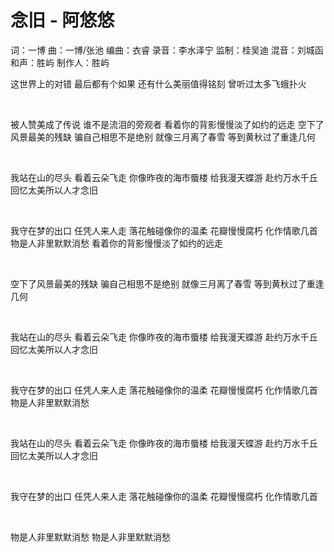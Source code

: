 # 念旧 - 阿悠悠

词：一博
曲：一博/张池
编曲：衣睿
录音：李水泽宁
监制：桂吴迪
混音：刘城函
和声：胜屿
制作人：胜屿

这世界上的对错
最后都有个如果
还有什么美丽值得铭刻
曾听过太多飞蛾扑火

<br>

被人赞美成了传说
谁不是流泪的旁观者
看着你的背影慢慢淡了如约的远走
空下了风景最美的残缺
骗自己相思不是绝别
就像三月离了春雪
等到黄秋过了重逢几何

<br>

我站在山的尽头
看着云朵飞走
你像昨夜的海市蜃楼
给我漫天蝶游
赴约万水千丘
回忆太美所以人才念旧

<br>

我守在梦的出口
任凭人来人走
落花触碰像你的温柔
花瓣慢慢腐朽
化作情歌几首
物是人非里默默消愁
看着你的背影慢慢淡了如约的远走

<br>

空下了风景最美的残缺
骗自己相思不是绝别
就像三月离了春雪
等到黄秋过了重逢几何

<br>

我站在山的尽头
看着云朵飞走
你像昨夜的海市蜃楼
给我漫天蝶游
赴约万水千丘
回忆太美所以人才念旧

<br>

我守在梦的出口
任凭人来人走
落花触碰像你的温柔
花瓣慢慢腐朽
化作情歌几首
物是人非里默默消愁

<br>

我站在山的尽头
看着云朵飞走
你像昨夜的海市蜃楼
给我漫天蝶游
赴约万水千丘
回忆太美所以人才念旧

<br>

我守在梦的出口
任凭人来人走
落花触碰像你的温柔
花瓣慢慢腐朽
化作情歌几首

<br>

物是人非里默默消愁
物是人非里默默消愁